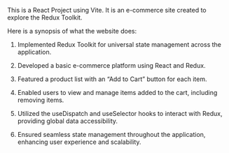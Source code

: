 This is a React Project using Vite. It is an e-commerce site created to explore the Redux Toolkit. 

Here is a synopsis of what the website does:

1. Implemented Redux Toolkit for universal state management across the application.

2. Developed a basic e-commerce platform using React and Redux.

3. Featured a product list with an “Add to Cart” button for each item.

4. Enabled users to view and manage items added to the cart, including removing items.

5. Utilized the useDispatch and useSelector hooks to interact with Redux, providing global data accessibility.

6. Ensured seamless state management throughout the application, enhancing user experience and scalability.
